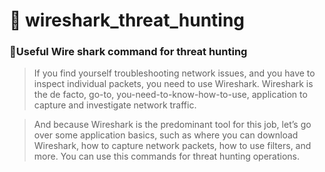 # :rocket: wireshark_threat_hunting

### :notebook:Useful Wire shark command for threat hunting

>If you find yourself troubleshooting network issues, and you have to inspect individual packets, you need to use Wireshark. Wireshark is the de facto, go-to, you-need-to-know-how-to-use, application to capture and investigate network traffic.

>And because Wireshark is the predominant tool for this job, let’s go over some application basics, such as where you can download Wireshark, how to capture network packets, how to use filters, and more.
You can use this commands for threat hunting operations.
